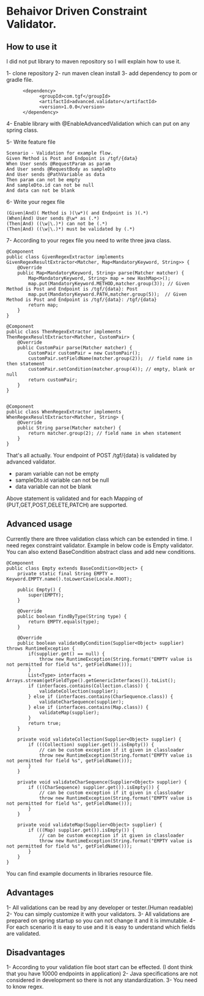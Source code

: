 # Behaivor Driven Constraint Validator.

## How to use it

I did not put library to maven repository so I will explain how to use it.

1- clone repository
2- run maven clean install
3- add dependency to pom or gradle file.

```
      <dependency>
            <groupId>com.tgf</groupId>
            <artifactId>advanced.validator</artifactId>
            <version>1.0.0</version>
      </dependency>
```
4- Enable library with @EnableAdvancedValidation which can put on any spring class.

5- Write feature file

```
Scenario - Validation for example flow.
Given Method is Post and Endpoint is /tgf/{data}
When User sends @RequestParam as param
And User sends @RequestBody as sampleDto
And User sends @PathVariable as data
Then param can not be empty
And sampleDto.id can not be null
And data can not be blank
```

6- Write your regex file
```
(Given|And)( Method is )(\w*)( and Endpoint is )(.*)
(When|And) User sends @\w* as (.*)
(Then|And) ((\w|\.)*) can not be (.*)
(Then|And) ((\w|\.)*) must be validated by (.*)
```

7- According to your regex file you need to write three java class.

```
@Component
public class GivenRegexExtractor implements GivenRegexResultExtractor<Matcher, Map<MandatoryKeyword, String>> {
    @Override
    public Map<MandatoryKeyword, String> parse(Matcher matcher) {
        Map<MandatoryKeyword, String> map = new HashMap<>();
        map.put(MandatoryKeyword.METHOD,matcher.group(3)); // Given Method is Post and Endpoint is /tgf/{data}: Post
        map.put(MandatoryKeyword.PATH,matcher.group(5));  // Given Method is Post and Endpoint is /tgf/{data}: /tgf/{data}
        return map;
    }
}

@Component
public class ThenRegexExtractor implements ThenRegexResultExtractor<Matcher, CustomPair> {
    @Override
    public CustomPair parse(Matcher matcher) {
        CustomPair customPair = new CustomPair();
        customPair.setFieldName(matcher.group(2));  // field name in then statement
        customPair.setCondition(matcher.group(4)); // empty, blank or null
        return customPair;
    }
}


@Component
public class WhenRegexExtractor implements WhenRegexResultExtractor<Matcher, String> {
    @Override
    public String parse(Matcher matcher) {
        return matcher.group(2); // field name in when statement
    }
}
```

That's all actually. Your endpoint of POST /tgf/{data} is validated by advanced validator.
 * param variable can not be empty
 * sampleDto.id variable can not be null
 * data variable can not be blank

Above statement is validated and for each Mapping of (PUT,GET,POST,DELETE,PATCH) are supported.

## Advanced usage

Currently there are three validation class which can be extended in time. I need regex constraint validator.
Example in below code is Empty validator.
You can also extend BaseCondition abstract class and add new conditions.

```
@Component
public class Empty extends BaseCondition<Object> {
    private static final String EMPTY = Keyword.EMPTY.name().toLowerCase(Locale.ROOT);

    public Empty() {
        super(EMPTY);
    }

    @Override
    public boolean findByType(String type) {
        return EMPTY.equals(type);
    }

    @Override
    public boolean validateByCondition(Supplier<Object> supplier) throws RuntimeException {
        if(supplier.get() == null) {
            throw new RuntimeException(String.format("EMPTY value is not permitted for field %s", getFieldName()));
        }
        List<Type> interfaces = Arrays.stream(getFieldType().getGenericInterfaces()).toList();
        if (interfaces.contains(Collection.class)) {
            validateCollection(supplier);
        } else if (interfaces.contains(CharSequence.class)) {
            validateCharSequence(supplier);
        } else if (interfaces.contains(Map.class)) {
            validateMap(supplier);
        }
        return true;
    }

    private void validateCollection(Supplier<Object> supplier) {
        if (((Collection) supplier.get()).isEmpty()) {
            // can be custom exception if it given in classloader
            throw new RuntimeException(String.format("EMPTY value is not permitted for field %s", getFieldName()));
        }
    }

    private void validateCharSequence(Supplier<Object> supplier) {
        if (((CharSequence) supplier.get()).isEmpty()) {
            // can be custom exception if it given in classloader
            throw new RuntimeException(String.format("EMPTY value is not permitted for field %s", getFieldName()));
        }
    }

    private void validateMap(Supplier<Object> supplier) {
        if (((Map) supplier.get()).isEmpty()) {
            // can be custom exception if it given in classloader
            throw new RuntimeException(String.format("EMPTY value is not permitted for field %s", getFieldName()));
        }
    }
}
```


You can find example documents in libraries resource file.


## Advantages

1- All validations can be read by any developer or tester.(Human readable)
2- You can simply customize it with your validators.
3- All validations are prepared on spring startup so you can not change it and it is immutable.
4- For each scenario it is easy to use and it is easy to understand which fields are validated.

## Disadvantages

1- According to your validation file boot start can be effected. (I dont think that you have 10000 endpoints in application)
2- Java specifications are not considered in development so there is not any standardization.
3- You need to know regex.
